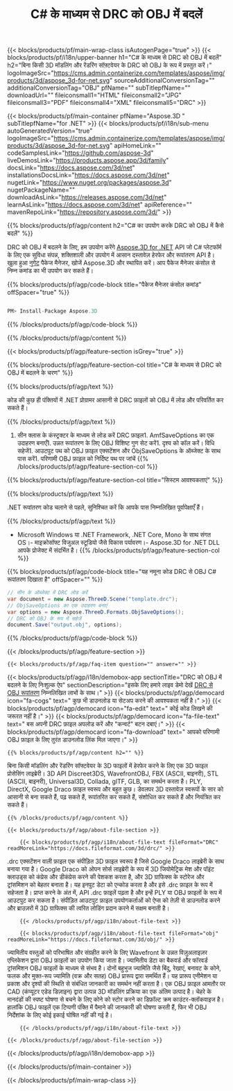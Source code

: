 ﻿---
title: C# के माध्यम से DRC को OBJ में बदलें 
url: /hi/net/conversion/drc-to-obj/ 
description: DRC से OBJ C# रूपांतरण के लिए नमूना कोड। बैच DRC फ़ाइलों के लिए OBJ VB.NET, Asp.NET या किसी .NET आधारित एप्लिकेशन में रूपांतरण के लिए API उदाहरण कोड का उपयोग करें।
---
{{< blocks/products/pf/main-wrap-class isAutogenPage="true" >}}
{{< blocks/products/pf/i18n/upper-banner h1="C# के माध्यम से DRC को OBJ में बदलें" h2="बिना किसी 3D मॉडलिंग और रेंडरिंग सॉफ़्टवेयर के DRC को OBJ के रूप में प्रस्तुत करें।" logoImageSrc="https://cms.admin.containerize.com/templates/aspose/img/products/3d/aspose_3d-for-net.svg" sourceAdditionalConversionTag="" additionalConversionTag="OBJ" pfName="" subTitlepfName="" downloadUrl="" fileiconsmall1="HTML" fileiconsmall2="JPG" fileiconsmall3="PDF" fileiconsmall4="XML" fileiconsmall5="DRC" >}}

{{< blocks/products/pf/main-container pfName="Aspose.3D " subTitlepfName="for .NET" >}}
{{< blocks/products/pf/i18n/sub-menu autoGeneratedVersion="true" logoImageSrc="https://cms.admin.containerize.com/templates/aspose/img/products/3d/aspose_3d-for-net.svg" apiHomeLink="" codeSamplesLink="https://github.com/aspose-3d" liveDemosLink="https://products.aspose.app/3d/family" docsLink="https://docs.aspose.com/3d/net" installationsDocsLink="https://docs.aspose.com/3d/net" nugetLink="https://www.nuget.org/packages/aspose.3d" nugetPackageName="" downloadAsLink="https://releases.aspose.com/3d/net" learnAsLink="https://docs.aspose.com/3d/net" apiReference="" mavenRepoLink="https://repository.aspose.com/3d/" >}}

{{% blocks/products/pf/agp/content h2="C# का उपयोग करके DRC को OBJ में कैसे बदलें" %}}

 DRC को OBJ में बदलने के लिए, हम उपयोग करेंगे
 [Aspose.3D for .NET](https://products.aspose.com/3d/net) 
 API जो C# प्लेटफॉर्म के लिए एक सुविधा संपन्न, शक्तिशाली और उपयोग में आसान दस्तावेज़ हेरफेर और रूपांतरण API है। खुला हुआ
 [नुगेट](https://www.nuget.org/packages/aspose.3d) 
 पैकेज मैनेजर, खोजें
 Aspose.3D 
 और स्थापित करें। आप पैकेज मैनेजर कंसोल से निम्न कमांड का भी उपयोग कर सकते हैं।

{{% blocks/products/pf/agp/code-block title="पैकेज मैनेजर कंसोल कमांड" offSpacer="true" %}}

```cs

PM> Install-Package Aspose.3D


```

{{% /blocks/products/pf/agp/code-block %}}

{{% /blocks/products/pf/agp/content %}}

{{< blocks/products/pf/agp/feature-section isGrey="true" >}}

{{% blocks/products/pf/agp/feature-section-col title="C# के माध्यम से DRC को OBJ में बदलने के चरण" %}}

{{% blocks/products/pf/agp/text %}}

 कोड की कुछ ही पंक्तियों में .NET प्रोग्रामर आसानी से DRC फ़ाइलों को OBJ में लोड और परिवर्तित कर सकते हैं।

{{% /blocks/products/pf/agp/text %}}

1. सीन क्लास के कंस्ट्रक्टर के माध्यम से लोड करें DRC फ़ाइल1. AmfSaveOptions का एक उदाहरण बनाएँ1. उन्नत रूपांतरण के लिए OBJ विशिष्ट गुण सेट करें1. दृश्य को कॉल करें। विधि सहेजें1. आउटपुट पथ को OBJ फ़ाइल एक्सटेंशन और ObjSaveOptions के ऑब्जेक्ट के साथ पास करें1. परिणामी OBJ फ़ाइल को निर्दिष्ट पथ पर जांचें
{{% /blocks/products/pf/agp/feature-section-col %}}

{{% blocks/products/pf/agp/feature-section-col title="सिस्टम आवश्यकताएं" %}}

{{% blocks/products/pf/agp/text %}}

 .NET रूपांतरण कोड चलाने से पहले, सुनिश्चित करें कि आपके पास निम्नलिखित पूर्वापेक्षाएँ हैं।

{{% /blocks/products/pf/agp/text %}}

- Microsoft Windows या .NET Framework, .NET Core, Mono के साथ संगत OS।- माइक्रोसॉफ्ट विजुअल स्टूडियो जैसे विकास पर्यावरण।- Aspose.3D for .NET DLL आपके प्रोजेक्ट में संदर्भित है।
{{% /blocks/products/pf/agp/feature-section-col %}}

{{% blocks/products/pf/agp/code-block title="यह नमूना कोड DRC से OBJ C# रूपांतरण दिखाता है" offSpacer="" %}}

```cs
// सीन के ऑब्जेक्ट में DRC लोड करें 
var document = new Aspose.ThreeD.Scene("template.drc");
// ObjSaveOptions का एक उदाहरण बनाएं 
var options = new Aspose.ThreeD.Formats.ObjSaveOptions();
// DRC को OBJ के रूप में सहेजें 
document.Save("output.obj", options); 


```

{{% /blocks/products/pf/agp/code-block %}}

{{< /blocks/products/pf/agp/feature-section >}}

    {{< blocks/products/pf/agp/faq-item question="" answer="" >}}
 

<!-- aboutfile Starts -->

{{< blocks/products/pf/agp/i18n/demobox-app sectionTitle="DRC को OBJ में बदलने के लिए निःशुल्क ऐप" sectionDescription="इसके लिए हमारे लाइव डेमो देखें [DRC से OBJ रूपांतरण](https://products.aspose.app/3d/conversion/drc-to-obj) निम्नलिखित लाभों के साथ।" >}}
        {{< blocks/products/pf/agp/democard icon="fa-cogs" text=" कुछ भी डाउनलोड या सेटअप करने की आवश्यकता नहीं है।" >}}
        {{< blocks/products/pf/agp/democard icon="fa-edit" text=" कोई कोड लिखने की जरूरत नहीं है।" >}}
        {{< blocks/products/pf/agp/democard icon="fa-file-text" text=" बस अपनी DRC फ़ाइल अपलोड करें और \"कन्वर्ट\" बटन दबाएं।" >}}
        {{< blocks/products/pf/agp/democard icon="fa-download" text=" आपको परिणामी OBJ फ़ाइल के लिए तुरंत डाउनलोड लिंक मिल जाएगा।" >}}

    {{% blocks/products/pf/agp/content h2="" %}}

 बिना किसी मॉडलिंग और रेंडरिंग सॉफ्टवेयर के 3D फाइलों में हेरफेर करने के लिए एक 3D फाइल प्रोसेसिंग लाइब्रेरी। 3D API Discreet3DS, WavefrontOBJ, FBX (ASCII, बाइनरी), STL (ASCII, बाइनरी), Universal3D, Collada, glTF, GLB, का समर्थन करता है। PLY, DirectX, Google Draco फ़ाइल स्वरूप और बहुत कुछ। डेवलपर 3D दस्तावेज़ स्वरूपों के सार को आसानी से बना सकते हैं, पढ़ सकते हैं, रूपांतरित कर सकते हैं, संशोधित कर सकते हैं और नियंत्रित कर सकते हैं।



    {{% /blocks/products/pf/agp/content %}}

    {{< blocks/products/pf/agp/about-file-section >}}

        {{< blocks/products/pf/agp/i18n/about-file-text fileFormat="DRC" readMoreLink="https://docs.fileformat.com/3d/drc/" >}}
.drc एक्सटेंशन वाली फ़ाइल एक संपीड़ित 3D फ़ाइल स्वरूप है जिसे Google Draco लाइब्रेरी के साथ बनाया गया है। Google Draco को ओपन सोर्स लाइब्रेरी के रूप में 3D जियोमेट्रिक मेश और पॉइंट क्लाउड्स को कंप्रेस और डीकंप्रेस करने की पेशकश करता है, और 3D ग्राफिक्स के स्टोरेज और ट्रांसमिशन को बेहतर बनाता है। यह इनपुट डेटा को एन्कोड करता है और इसे .drc फ़ाइल के रूप में सहेजता है। प्राप्त करने के अंत में, API .drc फ़ाइलें पढ़ता है और इन्हें PLY या OBJ फ़ाइलों के रूप में आउटपुट कर सकता है। संपीड़ित आउटपुट फ़ाइल उपयोगकर्ताओं को ऐप्स को तेज़ी से डाउनलोड करने और ब्राउज़रों में 3D ग्राफिक्स की त्वरित लोडिंग प्रदान करने में सक्षम बनाती है।

        {{< /blocks/products/pf/agp/i18n/about-file-text >}}

        {{< blocks/products/pf/agp/i18n/about-file-text fileFormat="obj" readMoreLink="https://docs.fileformat.com/3d/obj/" >}}
ज्यामितीय वस्तुओं को परिभाषित और संग्रहीत करने के लिए Wavefront के उन्नत विज़ुअलाइज़र एप्लिकेशन द्वारा OBJ फ़ाइलों का उपयोग किया जाता है। ज्यामितीय डेटा का बैकवर्ड और फॉरवर्ड ट्रांसमिशन OBJ फाइलों के माध्यम से संभव है। दोनों बहुभुज ज्यामिति जैसे बिंदु, रेखाएं, बनावट के कोने, फलक और मुक्त-रूप ज्यामिति (वक्र और सतह) OBJ प्रारूप द्वारा समर्थित हैं। यह प्रारूप एनीमेशन या प्रकाश और दृश्यों की स्थिति से संबंधित जानकारी का समर्थन नहीं करता है। एक OBJ फ़ाइल आमतौर पर CAD (कंप्यूटर एडेड डिज़ाइन) द्वारा उत्पन्न 3D मॉडलिंग प्रक्रिया का एक अंतिम उत्पाद है। चेहरे के मानदंडों की स्पष्ट घोषणा से बचने के लिए कोने को स्टोर करने का डिफ़ॉल्ट क्रम काउंटर-क्लॉकवाइज है। हालांकि OBJ फाइलें एक टिप्पणी पंक्ति में पैमाने की जानकारी की घोषणा करती हैं, फिर भी OBJ निर्देशांक के लिए कोई इकाई घोषित नहीं की गई है।

        {{< /blocks/products/pf/agp/i18n/about-file-text >}}

    {{< /blocks/products/pf/agp/about-file-section >}}

{{< /blocks/products/pf/agp/i18n/demobox-app >}}

<!-- aboutfile Ends -->



{{< /blocks/products/pf/main-container >}}
    
{{< /blocks/products/pf/main-wrap-class >}}